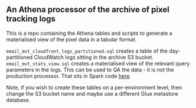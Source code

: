 An Athena processor of the archive of pixel tracking logs
---------------------------------------------------------
This is a repo containing the Athena tables and scripts to generate a materialised view of the pixel data in a tabular format.

`email_mvt_cloudfront_logs_partitioned.sql` creates a table of the day-partitioned CloudWatch logs sitting in the archive S3 bucket.
`email_mvt_stats_view.sql` creates a materialised view of the relevant query parameters in the logs. This can be used to QA the data - it is not the production processor. That sits in Spark code [here](https://github.com/guardian/ophan-data-lake).

Note, if you wish to create these tables on a per-environment level, then change the S3 bucket name and maybe use a different Glue metastore database.